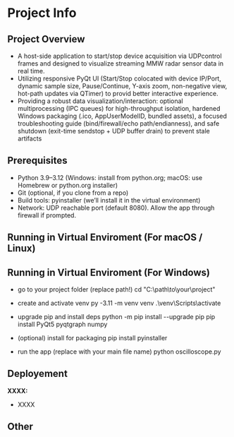 # Project Info
## Project Overview
- A host-side application to start/stop device acquisition via UDPcontrol frames and designed to visualize streaming MMW
radar sensor data in real time.
- Utilizing responsive PyQt UI (Start/Stop colocated with device IP/Port, dynamic sample size, Pause/Continue,
Y-axis zoom, non-negative view, hot-path updates via QTimer) to provid better interactive experience.
- Providing a robust data visualization/interaction: optional multiprocessing (IPC queues) for high-throughput
isolation, hardened Windows packaging (.ico, AppUserModelID, bundled assets), a focused troubleshooting guide
(bind/firewall/echo path/endianness), and safe shutdown (exit-time sendstop + UDP buffer drain) to prevent stale
artifacts
## Prerequisites
- Python 3.9–3.12 (Windows: install from python.org; macOS: use Homebrew or python.org installer)
- Git (optional, if you clone from a repo)
- Build tools: pyinstaller (we’ll install it in the virtual environment)
- Network: UDP reachable port (default 8080). Allow the app through firewall if prompted.
## Running in Virtual Enviroment (For macOS / Linux)
## Running in Virtual Enviroment (For Windows)
- go to your project folder (replace path!)
cd "C:\path\to\your\project"
- create and activate venv
py -3.11 -m venv venv
.\venv\Scripts\activate

- upgrade pip and install deps
python -m pip install --upgrade pip
pip install PyQt5 pyqtgraph numpy

- (optional) install for packaging
pip install pyinstaller
- run the app (replace with your main file name)
python oscilloscope.py

## Deployement
**XXXX:**
- XXXX
## Other
